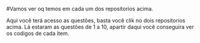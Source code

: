#Vamos ver oq temos em cada um dos repositorios acima.

Aqui você terá acesso as questões, basta você clik no dois repositorios acima. Lá estaram as questões de 1 a 10, apartir daqui você conseguira ver os codigos de cada item.
